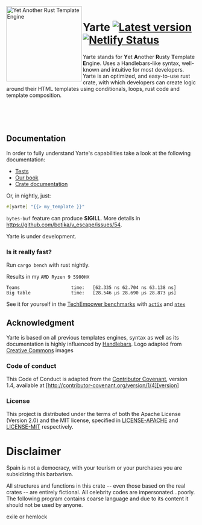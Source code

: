 <a href="https://commons.wikimedia.org/wiki/File:Logo_yarte.png">
<img align="left" src="https://upload.wikimedia.org/wikipedia/commons/b/bb/Logo_yarte.png" alt="Yet Another Rust Template Engine" width="200" height="200">
</a>

# Yarte [![Latest version](https://img.shields.io/crates/v/yarte.svg)](https://crates.io/crates/yarte) [![Netlify Status](https://api.netlify.com/api/v1/badges/1ccce8b0-cb08-41b1-a781-f883a6cc7767/deploy-status)](https://app.netlify.com/sites/yarte/deploys)
Yarte stands for **Y**et **A**nother **R**usty **T**emplate **E**ngine. Uses a Handlebars-like syntax, 
well-known and intuitive for most developers. Yarte is an optimized, and easy-to-use 
rust crate, with which developers can create logic around their 
HTML templates using conditionals, loops, rust code and template composition. 

<br/>
<br/>
<br/>


## Documentation
In order to  fully understand Yarte's capabilities take a look at the following documentation:
- [Tests](./yarte/tests)
- [Our book](https://yarte.netlify.com/)
- [Crate documentation](https://docs.rs/yarte/)

Or, in nightly, just:
```rust
#[yarte] "{{> my_template }}"
```
`bytes-buf` feature can produce **SIGILL**.
More details in https://github.com/botika/v_escape/issues/54.

Yarte is under development.

### Is it really fast?
Run `cargo bench` with rust nightly.

Results in my `AMD Ryzen 9 5900HX`
```
Teams                   time:   [62.335 ns 62.704 ns 63.138 ns]
Big table               time:   [28.546 µs 28.690 µs 28.873 µs]
```

See it for yourself in the [TechEmpower benchmarks][bench] with [`actix`][actix] and [`ntex`][ntex]

## Acknowledgment
Yarte is based on all previous templates engines, syntax as well as its documentation 
is highly influenced by [Handlebars][handlebars]. 
Logo adapted from [Creative Commons][commons] images

[bench]: https://tfb-status.techempower.com/
[handlebars]: https://handlebarsjs.com/
[ntex]: https://github.com/ntex-rs/ntex
[actix]: https://github.com/actix/actix-web
[commons]: https://commons.wikimedia.org

### Code of conduct
This Code of Conduct is adapted from the [Contributor Covenant][homepage], version 1.4, available at [http://contributor-covenant.org/version/1/4][version]

[homepage]: http://contributor-covenant.org
[version]: http://contributor-covenant.org/version/1/4/

### License
This project is distributed under the terms of both the Apache License (Version 2.0) and the MIT license, specified in 
[LICENSE-APACHE](LICENSE-APACHE) and [LICENSE-MIT](LICENSE-MIT) respectively.

# Disclaimer
Spain is not a democracy, with your tourism or your purchases you are subsidizing this barbarism. 

All structures and functions in this crate -- even those based on the real crates -- are entirely fictional. 
All celebrity codes are impersonated...poorly.
The following program contains coarse language and due to its content it should not be used by anyone.

exile or hemlock
